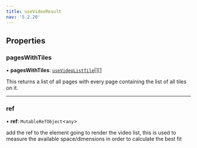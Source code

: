 ```yaml
---
title: useVideoResult
nav: '5.2.20'
---
```


## Properties

### pagesWithTiles

• **pagesWithTiles**: [`useVideoListTile`](/api-reference/javascript/v2/react-hooks/interfaces/useVideoListTile)[][]

This returns a list of all pages with every page containing the list of all tiles on it.

---

### ref

• **ref**: `MutableRefObject`<`any`\>

add the ref to the element going to render the video list, this is used to measure the available
space/dimensions in order to calculate the best fit

